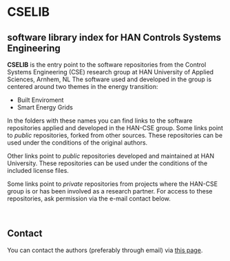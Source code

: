 # CSELIB
## software library index for HAN Controls Systems Engineering 

<b>CSELIB</b> is the entry point to the software repositories from the Control Systems Engineering (CSE) research group at HAN University of Applied Sciences, Arnhem, NL
The software used and developed in the group is centered around two themes in the energy transition:

* Built Enviroment
* Smart Energy Grids

In the folders with these names you can find links to the software repositories applied and developed in the HAN-CSE group. Some links point to <i>public</i> repositories, forked from other sources. These repositories can be used under the conditions of the original authors.

Other links point to <i>public</i> repositories developed and maintained at HAN University. These repositories can be used under the conditions of the included license files.

Some links point to <i>private</i> repositories from projects where the HAN-CSE group is or has been involved as a research partner. For access to these repositories, ask permission via the e-mail contact below.

<br>
<h2>Contact</h2>
You can contact the authors (preferably through email) via <a href="https://www.han.nl/onderzoek/kennismaken/technologie-en-samenleving/lectoraat/meet-en-regeltechniek/contact/">this page</a>.

<br>

